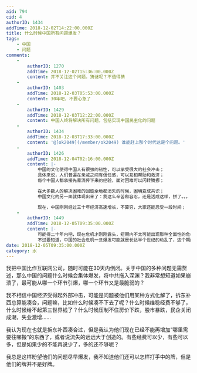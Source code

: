 ```yaml
---
aid: 794
cid: 4
authorID: 1434
addTime: 2018-12-02T14:22:00.000Z
title: 什么时候中国所有问题爆发？
tags:
    - 中国
    - 问题
comments:
    -
        authorID: 1270
        addTime: 2018-12-02T15:36:00.000Z
        content: 并不关注这个问题。猜谜呢？不值得猜
    -
        authorID: 1403
        addTime: 2018-12-03T05:53:00.000Z
        content: 30年吧，不要心急了
    -
        authorID: 1429
        addTime: 2018-12-03T12:22:00.000Z
        content: 中国人终将解决所有问题，包括实现中国民主化的问题
    -
        authorID: 1434
        addTime: 2018-12-03T17:33:00.000Z
        content: '@[ok2049](/member/ok2049) 谁能赶上那个时代这是个问题。'
    -
        authorID: 1426
        addTime: 2018-12-04T02:16:00.000Z
        content: |-
            中国的文化使得中国人有很强的韧性，可以承受很大的社会冲击；  
            具体来说，人们普遍在亲戚之间有信任感，可以互相帮助和救济；  
            每个中国人都承接先辈流传下来的经验，面对困难可以闪转腾挪；

            在大多数人的解决困难的回旋余地都消失的时候，困境变成共识；  
            中国文化的另一面就体现出来了：我这么辛苦和容忍，还是活成这样，拼了。。。

            现在，中国刚刚经过三十年经济高速增长，不算穷，大家还能忍受一段时间；
    -
        authorID: 1449
        addTime: 2018-12-05T09:35:00.000Z
        content: |-
            可能得二十年内吧，现在危机才刚刚露头，短期内不太可能出现那种全面性的危机共振  
            不过要知道，中国的社会危机一旦爆发可能就是长达半个世纪的动乱了，这个期间想办法跑路才是真的
date: 2018-12-05T09:35:00.000Z
category: 水
---
```


我把中国比作互联网公司，随时可能在30天内倒闭。关于中国的多种问题无需赘述，那么中国的问题什么时候会集体爆发，将中共拖入深渊？我非常想知道如果崩溃了，最可能从哪一个环节引爆，哪一个环节又是最脆弱的？

我不相信中国经济受得起外部冲击，可能是问题被他们用某种方式化解了，拆东补西总算能凑合，问题嘛，比如什么时候凑不下去了呢？什么时候维稳经费不够了，什么时候给不起第三世界钱了？什么时候压制不住房价下跌，股市暴跌，民企关闭成潮，失业激增……

我认为现在也就是拆东补西凑合过，但是我认为他们现在已经不能再增加“哪里需要往哪搬”的东西了，或者说流失的远远大于创造的。有些经费可以少，有些可以多，但是如果少的不能再说少了，多的还不够呢？

我总是这样盼望他们的问题尽早爆发，我不知道他们还可以怎样打手中的牌，但是他们的牌并不是好牌。
